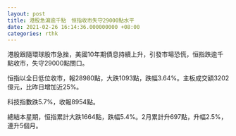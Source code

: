 ```yaml
---
layout: post
title: 港股急瀉逾千點　恒指收市失守29000點水平
date: 2021-02-26 16:14:36.000000000 +08:00
categories: rthk
---
```


港股跟隨環球股市急挫，美國10年期債息持續上升，引發市場恐慌，恒指跌逾千點收市，失守29000點關口。

恒指以全日低位收市，報28980點，大跌1093點，跌幅3.64%。主板成交額3202億元，比昨日增加近25%。

科技指數跌5.7%，收報8954點。

總結本星期，恒指累計大跌1664點，跌幅5.4%。2月累計升697點，升幅2.5%，連升5個月。
